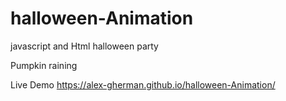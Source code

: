 # halloween-Animation


javascript and Html halloween party

Pumpkin raining

Live Demo https://alex-gherman.github.io/halloween-Animation/
